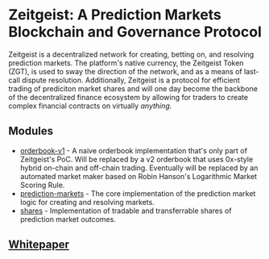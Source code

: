 # Zeitgeist: A Prediction Markets Blockchain and Governance Protocol

Zeitgeist is a decentralized network for creating, betting on, and resolving
prediction markets. The platform's native currency, the Zeitgeist Token (ZGT),
is used to sway the direction of the network, and as a means of last-call dispute
resolution. Additionally, Zeitgeist is a protocol for efficient trading of prediciton
market shares and will one day become the backbone of the decentralized finance ecosystem
by allowing for traders to create complex financial contracts on virtually _anything_.

## Modules

- [orderbook-v1](./zrml/orderbook-v1) - A naive orderbook implementation that's
  only part of Zeitgeist's PoC. Will be replaced by a v2 orderbook that uses 0x-style
  hybrid on-chain and off-chain trading. Eventually will be replaced by an automated
  market maker based on Robin Hanson's Logarithmic Market Scoring Rule.
- [prediction-markets](./zrml/prediction-markets) - The core implementation of the
  prediction market logic for creating and resolving markets.
- [shares](./zrml/shares) - Implementation of tradable and transferrable shares of
  prediction market outcomes.

## [Whitepaper](./zeitgeist.md)
